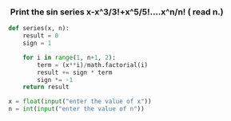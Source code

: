 ###  Print the sin series x-x^3/3!+x^5/5!....x^n/n! ( read n.)
```python
def series(x, n):
	result = 0
	sign = 1

	for i in range(1, n+1, 2):
		term = (x**i)/math.factorial(i)
		result += sign * term
		sign *= -1
	return result

x = float(input("enter the value of x"))
n = int(input("enter the value of n"))
```